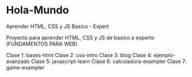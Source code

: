 # Hola-Mundo

Aprender HTML, CSS y JS Basico - Expert

Proyecto para aprender HTML, CSS y JS de basico a experto (FUNDAMENTOS PARA WEB)

Clase 1: bases-html
Clase 2: css-intro
Clase 3: blog
Clase 4: ejemplo-avanzado
Clase 5: javascript-learn
Clase 6: calculadora-exampler
Clase 7: game-exampler
